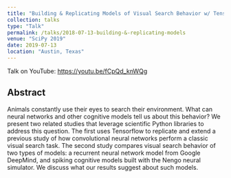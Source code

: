 ```yaml
---
title: "Building & Replicating Models of Visual Search Behavior w/ Tensorflow, Nengo, & Scientific Python"
collection: talks
type: "Talk"
permalink: /talks/2018-07-13-building-&-replicating-models
venue: "SciPy 2019"
date: 2019-07-13
location: "Austin, Texas"
---
```

Talk on YouTube: <https://youtu.be/fCpQd_knWQg>

## Abstract
Animals constantly use their eyes to search their environment. What can neural networks and other cognitive models tell us about this behavior? We present two related studies that leverage scientific Python libraries to address this question. The first uses Tensorflow to replicate and extend a previous study of how convolutional neural networks perform a classic visual search task. The second study compares visual search behavior of two types of models: a recurrent neural network model from Google DeepMind, and spiking cognitive models built with the Nengo neural simulator. We discuss what our results suggest about such models.
